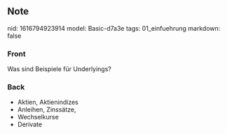 ## Note
nid: 1616794923914
model: Basic-d7a3e
tags: 01_einfuehrung
markdown: false

### Front
Was sind Beispiele für Underlyings?

### Back
<div>
  <div>
    <ul>
      <li>Aktien, Aktienindizes
      <li>Anleihen, Zinssätze,
      <li>Wechselkurse
      <li>Derivate
    </ul>
  </div>
</div>

